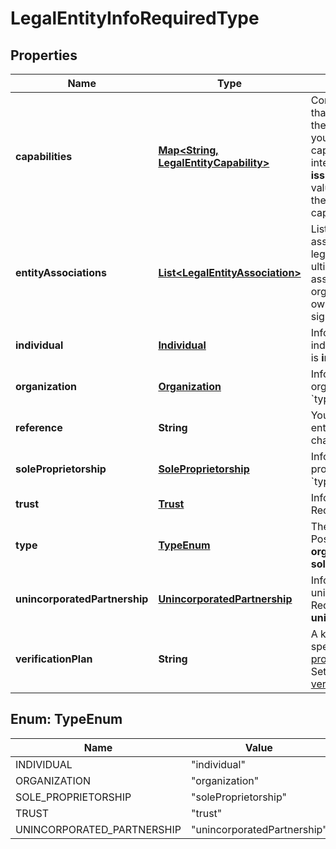

# LegalEntityInfoRequiredType


## Properties

| Name | Type | Description | Notes |
|------------ | ------------- | ------------- | -------------|
|**capabilities** | [**Map&lt;String, LegalEntityCapability&gt;**](LegalEntityCapability.md) | Contains key-value pairs that specify the actions that the legal entity can do in your platform.The key is a capability required for your integration. For example, **issueCard** for Issuing.The value is an object containing the settings for the capability. |  [optional] [readonly] |
|**entityAssociations** | [**List&lt;LegalEntityAssociation&gt;**](LegalEntityAssociation.md) | List of legal entities associated with the current legal entity. For example, ultimate beneficial owners associated with an organization through ownership or control, or as signatories. |  [optional] |
|**individual** | [**Individual**](Individual.md) | Information about the individual. Required if &#x60;type&#x60; is **individual**. |  [optional] |
|**organization** | [**Organization**](Organization.md) | Information about the organization. Required if &#x60;type&#x60; is **organization**. |  [optional] |
|**reference** | **String** | Your reference for the legal entity, maximum 150 characters. |  [optional] |
|**soleProprietorship** | [**SoleProprietorship**](SoleProprietorship.md) | Information about the sole proprietorship. Required if &#x60;type&#x60; is **soleProprietorship**. |  [optional] |
|**trust** | [**Trust**](Trust.md) | Information about the trust. Required if &#x60;type&#x60; is **trust**. |  [optional] |
|**type** | [**TypeEnum**](#TypeEnum) | The type of legal entity.   Possible values: **individual**, **organization**, **soleProprietorship**, or **trust**. |  |
|**unincorporatedPartnership** | [**UnincorporatedPartnership**](UnincorporatedPartnership.md) | Information about the unincorporated partnership. Required if &#x60;type&#x60; is **unincorporatedPartnership**. |  [optional] |
|**verificationPlan** | **String** | A key-value pair that specifies the [verification process](https://docs.adyen.com/marketplaces-and-platforms/collect-verification-details/) for a legal entity. Set to **upfront** for [upfront verification](https://docs.adyen.com/marketplaces-and-platforms/collect-verification-details#upfront). |  [optional] |



## Enum: TypeEnum

| Name | Value |
|---- | -----|
| INDIVIDUAL | &quot;individual&quot; |
| ORGANIZATION | &quot;organization&quot; |
| SOLE_PROPRIETORSHIP | &quot;soleProprietorship&quot; |
| TRUST | &quot;trust&quot; |
| UNINCORPORATED_PARTNERSHIP | &quot;unincorporatedPartnership&quot; |



